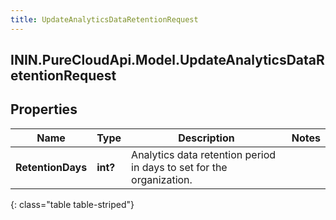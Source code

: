 ```yaml
---
title: UpdateAnalyticsDataRetentionRequest
---
```

## ININ.PureCloudApi.Model.UpdateAnalyticsDataRetentionRequest

## Properties

|Name | Type | Description | Notes|
|------------ | ------------- | ------------- | -------------|
| **RetentionDays** | **int?** | Analytics data retention period in days to set for the organization. | |
{: class="table table-striped"}


